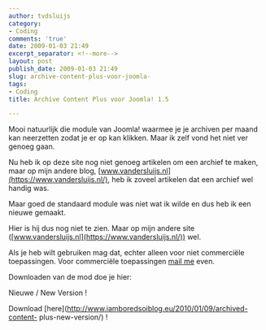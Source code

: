 ```yaml
---
author: tvdsluijs
category:
- Coding
comments: 'true'
date: 2009-01-03 21:49
excerpt_separator: <!--more-->
layout: post
publish_date: 2009-01-03 21:49
slug: archive-content-plus-voor-joomla-
tags:
- Coding
title: Archive Content Plus voor Joomla! 1.5

---
```

Mooi natuurlijk die module van Joomla! waarmee je je archiven per maand kan
neerzetten zodat je er op kan klikken. Maar ik zelf vond het niet ver genoeg
gaan.  
  
Nu heb ik op deze site nog niet genoeg artikelen om een archief te maken, maar
op mijn andere blog, [www.vandersluijs.nl](https://www.vandersluijs.nl/), heb ik
zoveel artikelen dat een archief wel handig was.  
  
Maar goed de standaard module was niet wat ik wilde en dus heb ik een nieuwe
gemaakt.  
  
  
Hier is hij dus nog niet te zien. Maar op mijn andere site
([www.vandersluijs.nl](https://www.vandersluijs.nl/)) wel.  
  
Als je heb wilt gebruiken mag dat, echter alleen voor niet commerciële
toepassingen. Voor commerciële toepassingen [mail
me](mailto:theo@iamboredsoiblog.eu) even.  
  
Downloaden van de mod doe je hier:  
  
Nieuwe / New Version !  
  
Download [here](http://www.iamboredsoiblog.eu/2010/01/09/archived-content-
plus-new-version/) !

